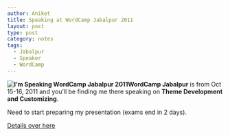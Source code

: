 ```yaml
---
author: Aniket
title: Speaking at WordCamp Jabalpur 2011
layout: post
type: post
category: notes
tags:
  - Jabalpur
  - Speaker
  - WordCamp
---
```

**![I’m Speaking WordCamp Jabalpur 2011][1]WordCamp Jabalpur** is from Oct 15-16, 2011 and you’ll be finding me there speaking on **Theme Development and Customizing**.

Need to start preparing my presentation (exams end in 2 days).

[Details over here][2]

 [1]: http://i2.wp.com/2011.jabalpur.wordcamp.org/files/2011/09/speaking.jpg?resize=150%2C150 "I’m Speaking WordCamp Jabalpur 2011"
 [2]: http://2011.jabalpur.wordcamp.org/2011/09/13/speaker-aniket-pant/ "Speaker Profile"